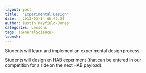 ```yaml
---
layout: post
title:  "Experimental Design"
date:   2015-03-14 08:43:59
author: Dustin Mayfield-Jones
categories: Lessons
tags: (GeneralScience)
launch: 
---
```

Students will learn and implement an experimental design process.

Students will design an HAB experiment (that can be entered in our competition for a ride on the next HAB payload).
